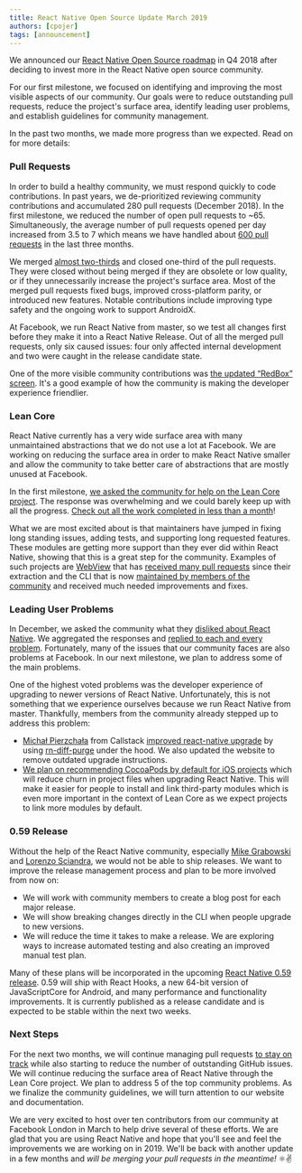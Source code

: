 ```yaml
---
title: React Native Open Source Update March 2019
authors: [cpojer]
tags: [announcement]
---
```


We announced our [React Native Open Source roadmap](/blog/2018/11/01/oss-roadmap) in Q4 2018 after deciding to invest more in the React Native open source community.

For our first milestone, we focused on identifying and improving the most visible aspects of our community. Our goals were to reduce outstanding pull requests, reduce the project's surface area, identify leading user problems, and establish guidelines for community management.

In the past two months, we made more progress than we expected. Read on for more details:

### Pull Requests

In order to build a healthy community, we must respond quickly to code contributions. In past years, we de-prioritized reviewing community contributions and accumulated 280 pull requests (December 2018). In the first milestone, we reduced the number of open pull requests to ~65. Simultaneously, the average number of pull requests opened per day increased from 3.5 to 7 which means we have handled about [600 pull requests](https://github.com/facebook/react-native/pulls?page=24&q=is%3Apr+closed%3A%3E2018-12-01&utf8=%E2%9C%93) in the last three months.

We merged [almost two-thirds](https://github.com/facebook/react-native/pulls?utf8=%E2%9C%93&q=is%3Apr+closed%3A%3E2018-12-01+label%3A%22Merged%22+) and closed one-third of the pull requests. They were closed without being merged if they are obsolete or low quality, or if they unnecessarily increase the project's surface area. Most of the merged pull requests fixed bugs, improved cross-platform parity, or introduced new features. Notable contributions include improving type safety and the ongoing work to support AndroidX.

At Facebook, we run React Native from master, so we test all changes first before they make it into a React Native Release. Out of all the merged pull requests, only six caused issues: four only affected internal development and two were caught in the release candidate state.

One of the more visible community contributions was [the updated “RedBox” screen](https://github.com/facebook/react-native/pull/22242). It's a good example of how the community is making the developer experience friendlier.

### Lean Core

React Native currently has a very wide surface area with many unmaintained abstractions that we do not use a lot at Facebook. We are working on reducing the surface area in order to make React Native smaller and allow the community to take better care of abstractions that are mostly unused at Facebook.

In the first milestone, [we asked the community for help on the Lean Core project](https://twitter.com/reactnative/status/1093171521114247171). The response was overwhelming and we could barely keep up with all the progress. [Check out all the work completed in less than a month](https://github.com/facebook/react-native/issues/23313)!

What we are most excited about is that maintainers have jumped in fixing long standing issues, adding tests, and supporting long requested features. These modules are getting more support than they ever did within React Native, showing that this is a great step for the community. Examples of such projects are [WebView](https://github.com/react-native-community/react-native-webview) that has [received many pull requests](https://twitter.com/titozzz/status/1101283928026034176) since their extraction and the CLI that is now [maintained by members of the community](https://blog.callstack.io/the-react-native-cli-has-a-new-home-79b63838f0e6) and received much needed improvements and fixes.

### Leading User Problems

In December, we asked the community what they [disliked about React Native](https://github.com/react-native-community/discussions-and-proposals/issues/64). We aggregated the responses and [replied to each and every problem](https://github.com/react-native-community/discussions-and-proposals/issues/104). Fortunately, many of the issues that our community faces are also problems at Facebook. In our next milestone, we plan to address some of the main problems.

One of the highest voted problems was the developer experience of upgrading to newer versions of React Native. Unfortunately, this is not something that we experience ourselves because we run React Native from master. Thankfully, members from the community already stepped up to address this problem:

- [Michał Pierzchała](https://github.com/thymikee) from Callstack [improved react-native upgrade](https://github.com/react-native-community/react-native-cli/pull/176/files) by using [rn-diff-purge](https://github.com/react-native-community/rn-diff-purge) under the hood. We also updated the website to remove outdated upgrade instructions.
- [We plan on recommending CocoaPods by default for iOS projects](https://github.com/facebook/react-native/pull/23563) which will reduce churn in project files when upgrading React Native. This will make it easier for people to install and link third-party modules which is even more important in the context of Lean Core as we expect projects to link more modules by default.

### 0.59 Release

Without the help of the React Native community, especially [Mike Grabowski](https://github.com/grabbou) and [Lorenzo Sciandra](https://github.com/kelset), we would not be able to ship releases. We want to improve the release management process and plan to be more involved from now on:

- We will work with community members to create a blog post for each major release.
- We will show breaking changes directly in the CLI when people upgrade to new versions.
- We will reduce the time it takes to make a release. We are exploring ways to increase automated testing and also creating an improved manual test plan.

Many of these plans will be incorporated in the upcoming [React Native 0.59 release](https://github.com/facebook/react-native/releases/tag/v0.59.0-rc.3). 0.59 will ship with React Hooks, a new 64-bit version of JavaScriptCore for Android, and many performance and functionality improvements. It is currently published as a release candidate and is expected to be stable within the next two weeks.

### Next Steps

For the next two months, we will continue managing pull requests [to stay on track](https://k03lwm00zo.codesandbox.io/) while also starting to reduce the number of outstanding GitHub issues. We will continue reducing the surface area of React Native through the Lean Core project. We plan to address 5 of the top community problems. As we finalize the community guidelines, we will turn attention to our website and documentation.

We are very excited to host over ten contributors from our community at Facebook London in March to help drive several of these efforts. We are glad that you are using React Native and hope that you'll see and feel the improvements we are working on in 2019. We'll be back with another update in a few months and _will be merging your pull requests in the meantime!_ ⚛️✌️

